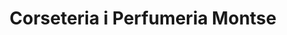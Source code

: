 ---
title: "Corseteria i Perfumeria Montse"
url: /baga/corseteria-i-perfumeria-montse/
shop: perfumería
---